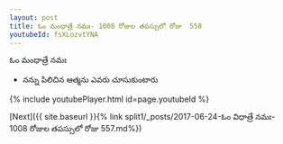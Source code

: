 ```yaml
---
layout: post
title: ఓం మంధాత్రే నమః- 1008 రోజుల తపస్సులో రోజు  558
youtubeId: fsXLozvtYNA
---
```

 
 
 ఓం మంధాత్రే నమః  
 
 -  నన్ను పిలిచిన ఆత్మను ఎవరు చూసుకుంటారు 
 
  
 
  
 
 
 
 
 
 


{% include youtubePlayer.html id=page.youtubeId %}
 
[Next]({{ site.baseurl }}{% link  split1/_posts/2017-06-24-ఓం విధాత్రే నమః- 1008 రోజుల తపస్సులో రోజు  557.md%})
 
